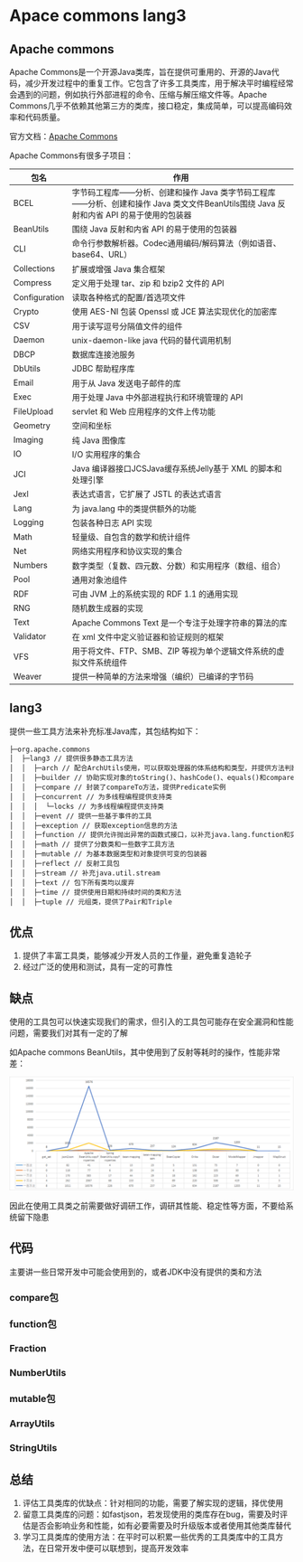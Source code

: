 # Apace commons lang3

## Apache commons

Apache Commons是一个开源Java类库，旨在提供可重用的、开源的Java代码，减少开发过程中的重复工作。它包含了许多工具类库，用于解决平时编程经常会遇到的问题，例如执行外部进程的命令、压缩与解压缩文件等。Apache Commons几乎不依赖其他第三方的类库，接口稳定，集成简单，可以提高编码效率和代码质量。

官方文档：[Apache Commons](https://commons.apache.org/)

Apache Commons有很多子项目：

| 包名          | 作用                                                         |
| ------------- | ------------------------------------------------------------ |
| BCEL          | 字节码工程库——分析、创建和操作 Java 类字节码工程库——分析、创建和操作 Java 类文文件BeanUtils围绕 Java 反射和内省 API 的易于使用的包装器 |
| BeanUtils     | 围绕 Java 反射和内省 API 的易于使用的包装器                  |
| CLI           | 命令行参数解析器。Codec通用编码/解码算法（例如语音、base64、URL） |
| Collections   | 扩展或增强 Java 集合框架                                     |
| Compress      | 定义用于处理 tar、zip 和 bzip2 文件的 API                    |
| Configuration | 读取各种格式的配置/首选项文件                                |
| Crypto        | 使用 AES-NI 包装 Openssl 或 JCE  算法实现优化的加密库        |
| CSV           | 用于读写逗号分隔值文件的组件                                 |
| Daemon        | unix-daemon-like java 代码的替代调用机制                     |
| DBCP          | 数据库连接池服务                                             |
| DbUtils       | JDBC 帮助程序库                                              |
| Email         | 用于从 Java 发送电子邮件的库                                 |
| Exec          | 用于处理 Java 中外部进程执行和环境管理的 API                 |
| FileUpload    | servlet 和 Web 应用程序的文件上传功能                        |
| Geometry      | 空间和坐标                                                   |
| Imaging       | 纯 Java 图像库                                               |
| IO            | I/O 实用程序的集合                                           |
| JCI           | Java 编译器接口JCSJava缓存系统Jelly基于 XML 的脚本和处理引擎 |
| Jexl          | 表达式语言，它扩展了 JSTL 的表达式语言                       |
| Lang          | 为 java.lang 中的类提供额外的功能                            |
| Logging       | 包装各种日志 API 实现                                        |
| Math          | 轻量级、自包含的数学和统计组件                               |
| Net           | 网络实用程序和协议实现的集合                                 |
| Numbers       | 数字类型（复数、四元数、分数）和实用程序（数组、组合）       |
| Pool          | 通用对象池组件                                               |
| RDF           | 可由 JVM 上的系统实现的 RDF 1.1 的通用实现                   |
| RNG           | 随机数生成器的实现                                           |
| Text          | Apache Commons Text  是一个专注于处理字符串的算法的库        |
| Validator     | 在 xml 文件中定义验证器和验证规则的框架                      |
| VFS           | 用于将文件、FTP、SMB、ZIP  等视为单个逻辑文件系统的虚拟文件系统组件 |
| Weaver        | 提供一种简单的方法来增强（编织）已编译的字节码               |

## lang3

提供一些工具方法来补充标准Java库，其包结构如下：

```html
├─org.apache.commons 
│  ├─lang3 // 提供很多静态工具方法
│  │  ├─arch // 配合ArchUtils使用，可以获取处理器的体系结构和类型，并提供方法判断处理器是否是某个结构、某个类型
│  │  ├─builder // 协助实现对象的toString()、hashCode()、equals()和compareTo()方法
│  │  ├─compare // 封装了compareTo方法，提供Predicate实例
│  │  ├─concurrent // 为多线程编程提供支持类
│  │  │  └─locks // 为多线程编程提供支持类
│  │  ├─event // 提供一些基于事件的工具
│  │  ├─exception // 获取exception信息的方法
│  │  ├─function // 提供允许抛出异常的函数式接口，以补充java.lang.function和实用程序以与Java 8 Lambdas一起使用
│  │  ├─math // 提供了分数类和一些数字工具方法
│  │  ├─mutable // 为基本数据类型和对象提供可变的包装器
│  │  ├─reflect // 反射工具包
│  │  ├─stream // 补充java.util.stream
│  │  ├─text // 包下所有类均以废弃
│  │  ├─time // 提供使用日期和持续时间的类和方法
│  │  ├─tuple // 元组类，提供了Pair和Triple
```

## 优点

1. 提供了丰富工具类，能够减少开发人员的工作量，避免重复造轮子
3. 经过广泛的使用和测试，具有一定的可靠性

## 缺点

使用的工具包可以快速实现我们的需求，但引入的工具包可能存在安全漏洞和性能问题，需要我们对其有一定的了解

如Apache commons BeanUtils，其中使用到了反射等耗时的操作，性能非常差：

![BeanUtils](commons-lang3.assets\BeanUtils.png)

因此在使用工具类之前需要做好调研工作，调研其性能、稳定性等方面，不要给系统留下隐患

## 代码

主要讲一些日常开发中可能会使用到的，或者JDK中没有提供的类和方法

### compare包

### function包

### Fraction

### NumberUtils

### mutable包

### ArrayUtils

### StringUtils

## 总结

1. 评估工具类库的优缺点：针对相同的功能，需要了解实现的逻辑，择优使用
2. 留意工具类库的问题：如fastjson，若发现使用的类库存在bug，需要及时评估是否会影响业务和性能，如有必要需要及时升级版本或者使用其他类库替代
3. 学习工具类库的使用方法：在平时可以积累一些优秀的工具类库中的工具方法，在日常开发中便可以联想到，提高开发效率

